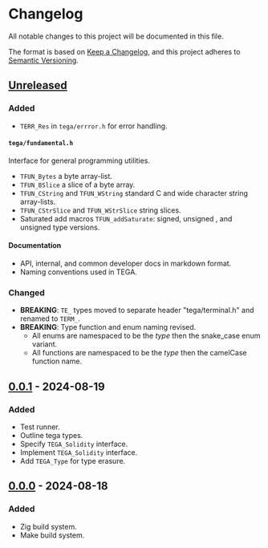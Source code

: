 # Changelog

All notable changes to this project will be documented in this file.

The format is based on [Keep a Changelog](https://keepachangelog.com/en/1.0.0/),
and this project adheres to [Semantic Versioning](https://semver.org/spec/v2.0.0.html).

## [Unreleased]

### Added

- `TERR_Res` in `tega/errror.h` for error handling.

#### `tega/fundamental.h`

Interface for general programming utilities.

- `TFUN_Bytes` a byte array-list.
- `TFUN_BSlice` a slice of a byte array.
- `TFUN_CString` and `TFUN_WString` standard C and wide character string
  array-lists.
- `TFUN_CStrSlice` and `TFUN_WStrSlice` string slices.
- Saturated add macros `TFUN_addSaturate`: signed, unsigned , and
  unsigned type versions.

#### Documentation

- API, internal, and common developer docs in markdown format.
- Naming conventions used in TEGA.

### Changed

- **BREAKING**: `TE_` types moved to separate header "tega/terminal.h" and
  renamed to `TERM_`.
- **BREAKING**: Type function and enum naming revised.
  - All enums are namespaced to be the _type_ then the snake_case enum variant.
  - All functions are namespaced to be the _type_ then the camelCase function
    name.

## [0.0.1] - 2024-08-19

### Added

- Test runner.
- Outline tega types.
- Specify `TEGA_Solidity` interface.
- Implement `TEGA_Solidity` interface.
- Add `TEGA_Type` for type erasure.

## [0.0.0] - 2024-08-18

### Added

- Zig build system.
- Make build system.

[Unreleased]: https://github.com/sonro/tega/compare/v0.0.1...HEAD
[0.0.1]: https://github.com/sonro/tega/releases/tag/v0.0.1
[0.0.0]: https://github.com/sonro/tega/releases/tag/v0.0.0
